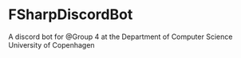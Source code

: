 # FSharpDiscordBot
A discord bot for @Group 4 at the Department of Computer Science University of Copenhagen
